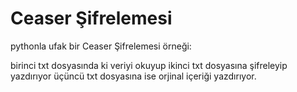# Ceaser Şifrelemesi

pythonla ufak bir Ceaser Şifrelemesi örneği:

birinci txt dosyasında ki veriyi okuyup 
ikinci txt dosyasına şifreleyip yazdırıyor
üçüncü txt dosyasına ise orjinal içeriği yazdırıyor.
